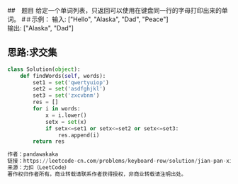 ##　题目
给定一个单词列表，只返回可以使用在键盘同一行的字母打印出来的单词。
#＃示例：
输入: ["Hello", "Alaska", "Dad", "Peace"]  
输出: ["Alaska", "Dad"]  
## 思路:求交集
```python
class Solution(object):
    def findWords(self, words):
        set1 = set('qwertyuiop')
        set2 = set('asdfghjkl')
        set3 = set('zxcvbnm')
        res = []
        for i in words:
            x = i.lower()
            setx = set(x)
            if setx<=set1 or setx<=set2 or setx<=set3:
                res.append(i)
        return res

作者：pandawakaka
链接：https://leetcode-cn.com/problems/keyboard-row/solution/jian-pan-xing-python3ji-he-qiu-jiao-ji-by-pandawak/
来源：力扣（LeetCode）
著作权归作者所有。商业转载请联系作者获得授权，非商业转载请注明出处。
```
